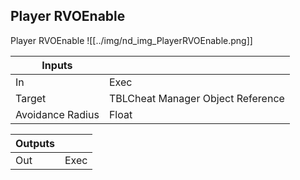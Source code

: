 ## Player RVOEnable
Player RVOEnable
![[../img/nd_img_PlayerRVOEnable.png]]

|Inputs||
|--|--|
| In | Exec |
| Target | TBLCheat Manager Object Reference |
| Avoidance Radius | Float |

|Outputs||
|--|--|
| Out | Exec |
